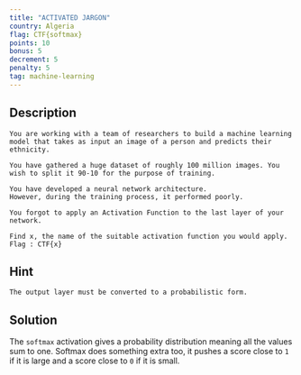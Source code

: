```yaml
---
title: "ACTIVATED JARGON"
country: Algeria
flag: CTF{softmax}
points: 10
bonus: 5
decrement: 5
penalty: 5
tag: machine-learning
---
```


## Description

```
You are working with a team of researchers to build a machine learning model that takes as input an image of a person and predicts their ethnicity.

You have gathered a huge dataset of roughly 100 million images. You wish to split it 90-10 for the purpose of training.

You have developed a neural network architecture.
However, during the training process, it performed poorly.

You forgot to apply an Activation Function to the last layer of your network.

Find x, the name of the suitable activation function you would apply.
Flag : CTF{x}
```

## Hint

```
The output layer must be converted to a probabilistic form.
```

## Solution

The `softmax` activation gives a probability distribution meaning all the values sum to one. Softmax does something extra too, it pushes a score close to `1` if it is large and a score close to `0` if it is small.
